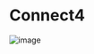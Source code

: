 # Connect4
![image](https://user-images.githubusercontent.com/42477290/89128635-9c814080-d514-11ea-925c-0ca1784819b7.png)
